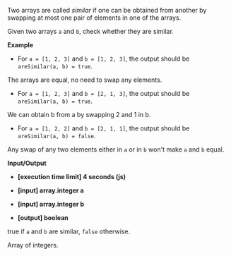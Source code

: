 Two arrays are called *similar* if one can be obtained from another by swapping at most one pair of elements in one of the arrays.

Given two arrays `a` and `b`, check whether they are similar.

__Example__

* For `a = [1, 2, 3]` and `b = [1, 2, 3]`, the output should be
`areSimilar(a, b) = true`.

The arrays are equal, no need to swap any elements.

* For `a = [1, 2, 3]` and `b = [2, 1, 3]`, the output should be
`areSimilar(a, b) = true`.

We can obtain b from a by swapping 2 and 1 in b.

* For `a = [1, 2, 2]` and `b = [2, 1, 1]`, the output should be
`areSimilar(a, b) = false`.

Any swap of any two elements either in `a` or in `b` won't make `a` and `b` equal.

__Input/Output__

* __[execution time limit] 4 seconds (js)__

* __[input] array.integer a__
* __[input] array.integer b__
* __[output] boolean__

true if `a` and `b` are similar, `false` otherwise.

Array of integers.